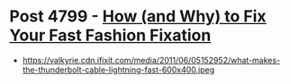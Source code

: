 # Post 4799 - [How (and Why) to Fix Your Fast Fashion Fixation](https://www.ifixit.com/News/4799/how-and-why-to-fix-your-fast-fashion-fixation)

- https://valkyrie.cdn.ifixit.com/media/2011/06/05152952/what-makes-the-thunderbolt-cable-lightning-fast-600x400.jpeg

